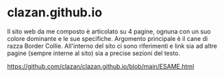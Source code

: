 # clazan.github.io

Il sito web da me composto è articolato su 4 pagine, ognuna con un suo colore dominante e le sue specifiche. 
Argomento principale è il cane di razza Border Collie. 
All'interno del sito ci sono riferimenti e link sia ad altre pagine (sempre interne al sito) sia a precise sezioni del testo. 

https://github.com/clazan/clazan.github.io/blob/main/ESAME.html

